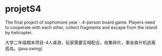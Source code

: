 # projetS4

The final project of sophomore year - 4-person board game. Players need to cooperate with each other, collect fragments and escape from the island by helicopter.

大学二年级期末项目-4人桌游，玩家需要互相配合，收集碎片，乘坐直升机逃离孤岛。(java.swing)
